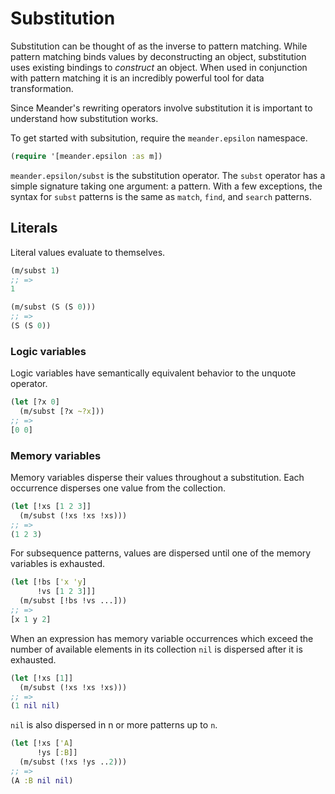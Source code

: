# Substitution

Substitution can be thought of as the inverse to pattern
matching. While pattern matching binds values by deconstructing an
object, substitution uses existing bindings to _construct_ an object.
When used in conjunction with pattern matching it is an incredibly
powerful tool for data transformation.  

Since Meander's rewriting operators involve substitution it is
important to understand how substitution works.

To get started with subsitution, require the `meander.epsilon`
namespace.

```clj
(require '[meander.epsilon :as m])
```

`meander.epsilon/subst` is the substitution operator. The `subst`
operator has a simple signature taking one argument: a pattern. With a
few exceptions, the syntax for `subst` patterns is the same as
`match`, `find`, and `search` patterns.


## Literals

Literal values evaluate to themselves.

```clj
(m/subst 1)
;; =>
1

(m/subst (S (S 0)))
;; =>
(S (S 0))
```

### Logic variables

Logic variables have semantically equivalent behavior to the unquote operator.

```clj
(let [?x 0]
  (m/subst [?x ~?x]))
;; =>
[0 0]
```

### Memory variables

Memory variables disperse their values throughout a substitution. Each
occurrence disperses one value from the collection.

```clj
(let [!xs [1 2 3]]
  (m/subst (!xs !xs !xs)))
;; =>
(1 2 3)
```

For subsequence patterns, values are dispersed until one of the memory
variables is exhausted.

```clj
(let [!bs ['x 'y]
      !vs [1 2 3]]]
  (m/subst [!bs !vs ...]))
;; =>
[x 1 y 2]
```

When an expression has memory variable occurrences which exceed the
number of available elements in its collection `nil` is dispersed
after it is exhausted.

```clj
(let [!xs [1]]
  (m/subst (!xs !xs !xs)))
;; =>
(1 nil nil)
```

`nil` is also dispersed in n or more patterns up to `n`.

```clj
(let [!xs ['A]
      !ys [:B]]
  (m/subst (!xs !ys ..2)))
;; =>
(A :B nil nil)
```